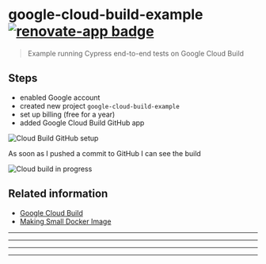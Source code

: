# google-cloud-build-example [![renovate-app badge][renovate-badge]][renovate-app]

> Example running Cypress end-to-end tests on Google Cloud Build

## Steps

- enabled Google account
- created new project `google-cloud-build-example`
- set up billing (free for a year)
- added Google Cloud Build GitHub app

![Cloud Build GitHub setup](images/google-cloud-build-github.png)

As soon as I pushed a commit to GitHub I can see the build

![Cloud build in progress](images/building.png)

## Related information

- [Google Cloud Build](https://cloud.google.com/cloud-build/)
- [Making Small Docker Image](https://glebbahmutov.com/blog/making-small-docker-image/)

[renovate-badge]: https://img.shields.io/badge/renovate-app-blue.svg
[renovate-app]: https://renovateapp.com/

------
------
------
------
